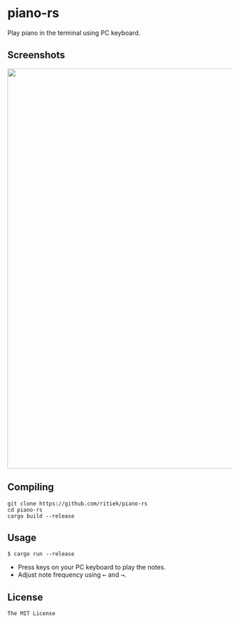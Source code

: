 # piano-rs

Play piano in the terminal using PC keyboard.

## Screenshots

<img src="http://i.imgur.com/33s2XDW.png" width="900">

## Compiling

```
git clone https://github.com/ritiek/piano-rs
cd piano-rs
cargo build --release
```

## Usage

```
$ cargo run --release
```

- Press keys on your PC keyboard to play the notes.
- Adjust note frequency using <kbd>←</kbd> and <kbd>→</kbd>.

## License

`The MIT License`
